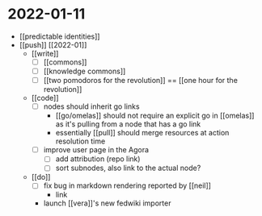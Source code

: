 # 2022-01-11

- [[predictable identities]]
- [[push]] [[2022-01]]
  - [[write]]
    - [ ] [[commons]]
    - [ ] [[knowledge commons]] 
    - [ ] [[two pomodoros for the revolution]] == [[one hour for the revolution]]
  - [[code]]
    - [ ] nodes should inherit go links
      - [[go/omelas]] should not require an explicit go in [[omelas]] as it's pulling from a node that has a go link
      - essentially [[pull]] should merge resources at action resolution time
    - [ ] improve user page in the Agora
      - [ ] add attribution (repo link)
      - [ ] sort subnodes, also link to the actual node?
  - [[do]]
    - [ ] fix bug in markdown rendering reported by [[neil]]
      - link
    - launch [[vera]]'s new fedwiki importer
